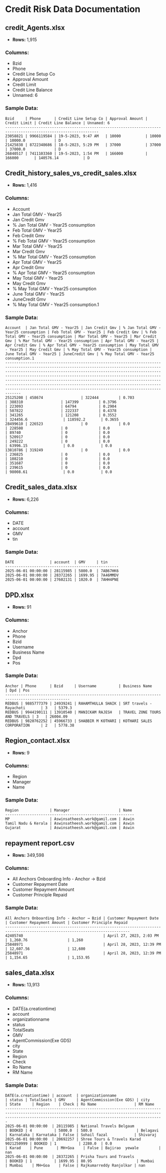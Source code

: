 # Credit Risk Data Documentation

## credit_Agents.xlsx

- **Rows:** 1,915

### Columns:
- Bzid
- Phone
- Credit Line Setup Co
- Approval Amount
- Credit Limit
- Credit Line Balance
- Unnamed: 6

### Sample Data:
```
Bzid     | Phone      | Credit Line Setup Co | Approval Amount | Credit Limit | Credit Line Balance | Unnamed: 6
----------------------------------------------------------------------------------------------------------------
23058821 | 9966119584 | 19-5-2023, 9:47 AM   | 10000           | 10000        | 10000.0             | D         
21425838 | 8722348686 | 18-5-2023, 5:29 PM   | 37000           | 37000        | 37000.0             | D         
26840517 | 7411103360 | 19-5-2023, 1:54 PM   | 166000          | 166000       | 140576.14           | D         
```

## Credit_history_sales_vs_credit_sales.xlsx

- **Rows:** 1,416

### Columns:
- Account
- Jan Total GMV - Year25
- Jan Credit Gmv
- % Jan Total GMV - Year25 consumption
- Feb Total GMV - Year25
- Feb Credit Gmv
- % Feb Total GMV - Year25 consumption
- Mar Total GMV - Year25
- Mar Credit Gmv
- % Mar Total GMV - Year25 consumption
- Apr Total GMV - Year25
- Apr Credit Gmv
- % Apr Total GMV - Year25 consumption
- May Total GMV - Year25
- May Credit Gmv
- % May Total GMV - Year25 consumption
- June Total GMV - Year25
- JuneCredit Gmv
- % May Total GMV - Year25 consumption.1

### Sample Data:
```
Account  | Jan Total GMV - Year25 | Jan Credit Gmv | % Jan Total GMV - Year25 consumption | Feb Total GMV - Year25 | Feb Credit Gmv | % Feb Total GMV - Year25 consumption | Mar Total GMV - Year25 | Mar Credit Gmv | % Mar Total GMV - Year25 consumption | Apr Total GMV - Year25 | Apr Credit Gmv | % Apr Total GMV - Year25 consumption | May Total GMV - Year25 | May Credit Gmv | % May Total GMV - Year25 consumption | June Total GMV - Year25 | JuneCredit Gmv | % May Total GMV - Year25 consumption.1
-----------------------------------------------------------------------------------------------------------------------------------------------------------------------------------------------------------------------------------------------------------------------------------------------------------------------------------------------------------------------------------------------------------------------------------------------------------------------------------------------------------------
25125208 | 458674                 | 322444         | 0.703                                | 388310                 | 147399         | 0.3796                               | 223093                 | 64794          | 0.2904                               | 507822                 | 222337         | 0.4378                               | 341265                 | 121208         | 0.3552                               | 324456.6                | 118592.2       | 0.3655                                
28499610 | 226523                 | 0              | 0.0                                  | 228508                 | 0              | 0.0                                  | 89740                  | 0              | 0.0                                  | 520917                 | 0              | 0.0                                  | 249222                 | 0              | 0.0                                  | 63996.15                | 0.0            | 0.0                                   
13810786 | 319249                 | 0              | 0.0                                  | 236825                 | 0              | 0.0                                  | 108210                 | 0              | 0.0                                  | 351687                 | 0              | 0.0                                  | 239615                 | 0              | 0.0                                  | 98008.61                | 0.0            | 0.0                                   
```

## Credit_sales_data.xlsx

- **Rows:** 6,226

### Columns:
- DATE
- account
- GMV
- tin

### Sample Data:
```
DATE                | account  | GMV     | tin     
---------------------------------------------------
2025-06-01 00:00:00 | 28115985 | 5800.0  | 7AB67HK6
2025-06-01 00:00:00 | 28372265 | 1699.95 | 7A46MMDV
2025-06-01 00:00:00 | 27602131 | 1020.0  | 7AHH4PNE
```

## DPD.xlsx

- **Rows:** 91

### Columns:
- Anchor
- Phone
- Bzid
- Username
- Business Name
- Dpd
- Pos

### Sample Data:
```
Anchor | Phone      | Bzid     | Username          | Business Name                 | Dpd | Pos     
---------------------------------------------------------------------------------------------------
REDBUS | 9885777379 | 24939241 | RAHAMTHULLA SHAIK | SRT travels - Rayachoti       | 3   | 5379.3  
REDBUS | 9944190111 | 13910540 | MANICKAM RAJESH   | TRAVEL ZONE TOURS AND TRAVELS | 3   | 26004.09
REDBUS | 9820762252 | 45966733 | SHABBIR M KOTHARI | KOTHARI SALES CORPORATION     | 2   | 5778.38 
```

## Region_contact.xlsx

- **Rows:** 9

### Columns:
- Region
- Manager
- Name

### Sample Data:
```
Region              | Manager                      | Name 
----------------------------------------------------------
MP                  | Aswinsatheesh.work@gamil.com | Aswin
Tamil Nadu & Kerala | Aswinsatheesh.work@gamil.com | Aswin
Gujarat             | Aswinsatheesh.work@gamil.com | Aswin
```

## repayment report.csv

- **Rows:** 349,598

### Columns:
- All Anchors Onboarding Info - Anchor → Bzid
- Customer Repayment Date
- Customer Repayment Amount
- Customer Principle Repaid

### Sample Data:
```
All Anchors Onboarding Info - Anchor → Bzid | Customer Repayment Date  | Customer Repayment Amount | Customer Principle Repaid
------------------------------------------------------------------------------------------------------------------------------
42405740                                    | April 27, 2023, 2:03 PM  | 1,260.76                  | 1,260                    
25848971                                    | April 28, 2023, 12:39 PM | 12,607.56                 | 12,600                   
25848971                                    | April 28, 2023, 12:39 PM | 1,154.65                  | 1,153.95                 
```

## sales_data.xlsx

- **Rows:** 13,913

### Columns:
- DATE(a.creationtime)
- account
- organizationname
- status
- TotalSeats
- GMV
- AgentCommission(Exe GDS)
- city
- State
- Region
- Check
- Ro Name
- RM Name

### Sample Data:
```
DATE(a.creationtime) | account  | organizationname                       | status | TotalSeats | GMV     | AgentCommission(Exe GDS) | city     | State     | Region    | Check | Ro Name                 | RM Name 
-------------------------------------------------------------------------------------------------------------------------------------------------------------------------------------------------------------------
2025-06-01 00:00:00  | 28115985 | National Travels Belgaum               | BOOKED | 4          | 5800.0  | 580.0                    | Belagavi | Karnataka | Karnataka | False | Sohail fazal            | Shivaraj
2025-06-01 00:00:00  | 20692257 | Shree Tours & Travels Karad 9021250999 | BOOKED | 1          | 2280.0  | 0.0                      | Karad    | Pune      | MH+Goa    | False | Bajirao  yewale         | nan     
2025-06-01 00:00:00  | 28372265 | Prisha Tours and Travels               | BOOKED | 1          | 1699.95 | 80.95                    | Mumbai   | Mumbai    | MH+Goa    | False | Rajkumarreddy Ranjolkar | nan     
```
